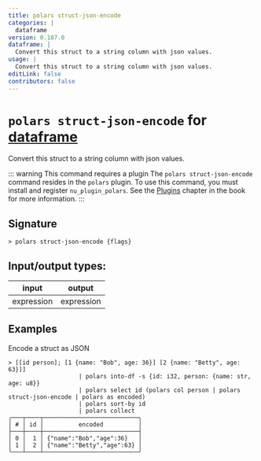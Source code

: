 ```yaml
---
title: polars struct-json-encode
categories: |
  dataframe
version: 0.107.0
dataframe: |
  Convert this struct to a string column with json values.
usage: |
  Convert this struct to a string column with json values.
editLink: false
contributors: false
---
```

<!-- This file is automatically generated. Please edit the command in https://github.com/nushell/nushell instead. -->

# `polars struct-json-encode` for [dataframe](/commands/categories/dataframe.md)

<div class='command-title'>Convert this struct to a string column with json values.</div>

::: warning This command requires a plugin
The `polars struct-json-encode` command resides in the `polars` plugin.
To use this command, you must install and register `nu_plugin_polars`.
See the [Plugins](/book/plugins.html) chapter in the book for more information.
:::


## Signature

```> polars struct-json-encode {flags} ```


## Input/output types:

| input      | output     |
| ---------- | ---------- |
| expression | expression |
## Examples

Encode a struct as JSON
```nu
> [[id person]; [1 {name: "Bob", age: 36}] [2 {name: "Betty", age: 63}]]
                    | polars into-df -s {id: i32, person: {name: str, age: u8}}
                    | polars select id (polars col person | polars struct-json-encode | polars as encoded)
                    | polars sort-by id
                    | polars collect
╭───┬────┬───────────────────────────╮
│ # │ id │          encoded          │
├───┼────┼───────────────────────────┤
│ 0 │  1 │ {"name":"Bob","age":36}   │
│ 1 │  2 │ {"name":"Betty","age":63} │
╰───┴────┴───────────────────────────╯

```
